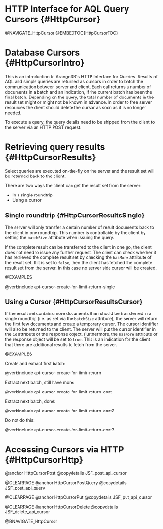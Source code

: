 HTTP Interface for AQL Query Cursors {#HttpCursor}
==================================================

@NAVIGATE_HttpCursor
@EMBEDTOC{HttpCursorTOC}

Database Cursors {#HttpCursorIntro}
===================================

This is an introduction to ArangoDB's HTTP Interface for Queries. Results of AQL
and simple queries are returned as cursors in order to batch the communication
between server and client. Each call returns a number of documents in a batch
and an indication, if the current batch has been the final batch. Depending on
the query, the total number of documents in the result set might or might not be
known in advance. In order to free server resources the client should delete the
cursor as soon as it is no longer needed.

To execute a query, the query details need to be shipped from the client to
the server via an HTTP POST request.

Retrieving query results {#HttpCursorResults}
=============================================

Select queries are executed on-the-fly on the server and the result
set will be returned back to the client.

There are two ways the client can get the result set from the server:

- In a single roundtrip
- Using a cursor

Single roundtrip {#HttpCursorResultsSingle}
-------------------------------------------

The server will only transfer a certain number of result documents back to the
client in one roundtrip. This number is controllable by the client by setting
the `batchSize` attribute when issuing the query.

If the complete result can be transferred to the client in one go, the client
does not need to issue any further request. The client can check whether it has
retrieved the complete result set by checking the `hasMore` attribute of the
result set. If it is set to `false`, then the client has fetched the complete
result set from the server. In this case no server side cursor will be created.

@EXAMPLES

@verbinclude api-cursor-create-for-limit-return-single

Using a Cursor {#HttpCursorResultsCursor}
-----------------------------------------

If the result set contains more documents than should be transferred in a single
roundtrip (i.e. as set via the `batchSize` attribute), the server will return
the first few documents and create a temporary cursor. The cursor identifier
will also be returned to the client. The server will put the cursor identifier
in the `id` attribute of the response object. Furthermore, the `hasMore`
attribute of the response object will be set to `true`. This is an indication
for the client that there are additional results to fetch from the server.

@EXAMPLES

Create and extract first batch:

@verbinclude api-cursor-create-for-limit-return

Extract next batch, still have more:

@verbinclude api-cursor-create-for-limit-return-cont

Extract next batch, done:

@verbinclude api-cursor-create-for-limit-return-cont2

Do not do this:

@verbinclude api-cursor-create-for-limit-return-cont3

Accessing Cursors via HTTP {#HttpCursorHttp}
============================================

@anchor HttpCursorPost
@copydetails JSF_post_api_cursor

@CLEARPAGE
@anchor HttpCursorPostQuery
@copydetails JSF_post_api_query

@CLEARPAGE
@anchor HttpCursorPut
@copydetails JSF_put_api_cursor

@CLEARPAGE
@anchor HttpCursorDelete
@copydetails JSF_delete_api_cursor

@BNAVIGATE_HttpCursor
